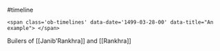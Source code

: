 #timeline 
```
<span class='ob-timelines' data-date='1499-03-28-00' data-title="An example"> </span>
```

Builers of [[Janib'Rankhra]] and [[Rankhra]]